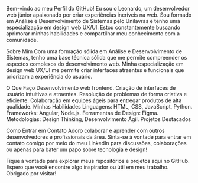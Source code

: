 Bem-vindo ao meu Perfil do GitHub!
Eu sou o Leonardo, um desenvolvedor web júnior apaixonado por criar experiências incríveis na web. Sou formado em Análise e Desenvolvimento de Sistemas pelo Unilavras e tenho uma especialização em design web UX/UI. Estou constantemente buscando aprimorar minhas habilidades e compartilhar meu conhecimento com a comunidade.

Sobre Mim
Com uma formação sólida em Análise e Desenvolvimento de Sistemas, tenho uma base técnica sólida que me permite compreender os aspectos complexos do desenvolvimento web. Minha especialização em design web UX/UI me permite criar interfaces atraentes e funcionais que priorizam a experiência do usuário.

O Que Faço
Desenvolvimento web frontend.
Criação de interfaces de usuário intuitivas e atraentes.
Resolução de problemas de forma criativa e eficiente.
Colaboração em equipes ágeis para entregar produtos de alta qualidade.
Minhas Habilidades
Linguagens: HTML, CSS, JavaScript, Python.
Frameworks: Angular, Node.js.
Ferramentas de Design: Figma.
Metodologias: Design Thinking, Desenvolvimento Ágil.
Projetos Destacados

Como Entrar em Contato
Adoro colaborar e aprender com outros desenvolvedores e profissionais da área. Sinta-se à vontade para entrar em contato comigo por meio do meu LinkedIn para discussões, colaborações ou apenas para bater um papo sobre tecnologia e design!

Fique à vontade para explorar meus repositórios e projetos aqui no GitHub. Espero que você encontre algo inspirador ou útil em meu trabalho. Obrigado por visitar!

